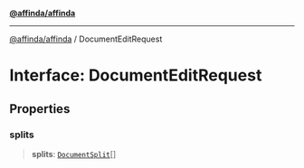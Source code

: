 [**@affinda/affinda**](../README.md)

***

[@affinda/affinda](../globals.md) / DocumentEditRequest

# Interface: DocumentEditRequest

## Properties

### splits

> **splits**: [`DocumentSplit`](DocumentSplit.md)[]
